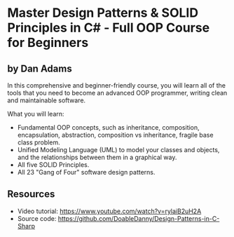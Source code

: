 # Master Design Patterns & SOLID Principles in C# - Full OOP Course for Beginners
## by Dan Adams

In this comprehensive and beginner-friendly course, you will learn all of the tools that you need to become an advanced OOP programmer, writing clean and maintainable software.

What you will learn:
- Fundamental OOP concepts, such as inheritance, composition, encapsulation, abstraction, composition vs inheritance, fragile base class problem.
- Unified Modeling Language (UML) to model your classes and objects, and the relationships between them in a graphical way.
- All five SOLID Principles.
- All 23 "Gang of Four" software design patterns.

## Resources
- Video tutorial: https://www.youtube.com/watch?v=rylaiB2uH2A
- Source code: https://github.com/DoableDanny/Design-Patterns-in-C-Sharp